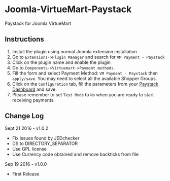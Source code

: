 # Joomla-VirtueMart-Paystack
Paystack for Joomla VirtueMart

## Instructions
1. Install the plugin using normal Joomla extension installation
2. Go to `Extensions->Plugin Manager` and search for `VM Payment - Paystack`
3. Click on the plugin name and enable the plugin
4. Go to `Components->Virtuemart->Payment methods`.
6. Fill the form and select Payment Method: `VM Payment - Paystack` then `apply/save`. You may need to select all the available Shopper Groups.
7. Click on the `Configuration` tab, fill the parameters from your [Paystack Dashboard](https://dashboard.paystack.com/#/settings/developer) and save.
8. Please remember to set `Test Mode` to `No` when you are ready to start receiving payments.

## Change Log

Sept 21 2016 - v1.0.2
- Fix issues found by JEDchecker
- DS to DIRECTORY_SEPARATOR
- Use GPL license
- Use Currency code obtained and remove backticks from file

Sep 19 2016 - v1.0.0
- First Release
